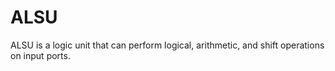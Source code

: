 # ALSU
ALSU is a logic unit that can perform logical, arithmetic, and shift operations on input ports.
